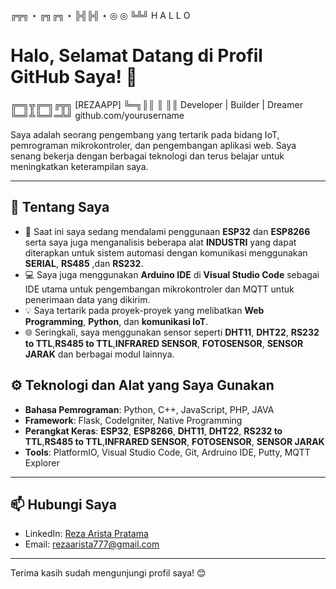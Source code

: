 ╔╦╗ ⋆ ╔╗╔╗ ⋆ ╠╣╠╣ ⋆ ◎ ◎
╚╩╝     H    A     L    L    O

# Halo, Selamat Datang di Profil GitHub Saya! 👋

╔═╗╦╔═╗╔╦╗  [REZAAPP]
╚═╗║║ ║ ║║  Developer | Builder | Dreamer
╚═╝╩╚═╝═╩╝  github.com/yourusername


Saya adalah seorang pengembang yang tertarik pada bidang IoT, pemrograman mikrokontroler, dan pengembangan aplikasi web. Saya senang bekerja dengan berbagai teknologi dan terus belajar untuk meningkatkan keterampilan saya.

---

## 🚀 Tentang Saya
- 🌱 Saat ini saya sedang mendalami penggunaan **ESP32** dan **ESP8266** serta saya juga menganalisis beberapa alat **INDUSTRI** yang dapat diterapkan untuk sistem automasi dengan komunikasi menggunakan **SERIAL**, **RS485** ,dan **RS232**.
- 💻 Saya juga menggunakan **Arduino IDE** di **Visual Studio Code** sebagai IDE utama untuk pengembangan mikrokontroler dan MQTT untuk penerimaan data yang dikirim.  
- 💡 Saya tertarik pada proyek-proyek yang melibatkan **Web Programming**, **Python**, dan **komunikasi IoT**.
- 🌐 Seringkali, saya menggunakan sensor seperti **DHT11**, **DHT22**, **RS232 to TTL**,**RS485 to TTL**,**INFRARED SENSOR**, **FOTOSENSOR**, **SENSOR JARAK** dan berbagai modul lainnya.

## ⚙️ Teknologi dan Alat yang Saya Gunakan
- **Bahasa Pemrograman**: Python, C++, JavaScript, PHP, JAVA
- **Framework**: Flask, CodeIgniter, Native Programming
- **Perangkat Keras**: **ESP32**, **ESP8266**, **DHT11**, **DHT22**, **RS232 to TTL**,**RS485 to TTL**,**INFRARED SENSOR**, **FOTOSENSOR**, **SENSOR JARAK** 
- **Tools**: PlatformIO, Visual Studio Code, Git, Ardruino IDE, Putty, MQTT Explorer

---

## 📫 Hubungi Saya
- LinkedIn: [Reza Arista Pratama](https://www.linkedin.com/in/reza-arista-pratama-9889201a5/)
- Email: rezaarista777@gmail.com

---


Terima kasih sudah mengunjungi profil saya! 😊
